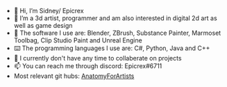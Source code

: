 - 👋 Hi, I’m Sidney/ Epicrex
- 💜 I’m a 3d artist, programmer and am also interested in digital 2d art as well as game design
- 🧰 The software I use are: Blender, ZBrush, Substance Painter, Marmoset Toolbag, Clip Studio Paint and Unreal Engine
- ⌨️ The programming languages I use are: C#, Python, Java and C++
- 💞 I currently don't have any time to collaberate on projects
- 📫 You can reach me through discord: Epicrex#6711
- Most relevant git hubs: [AnatomyForArtists](https://github.com/Epicrex/AnatomyForArtists/wiki)

<!---
Epicrex/Epicrex is a ✨ special ✨ repository because its `README.md` (this file) appears on your GitHub profile.
You can click the Preview link to take a look at your changes.
--->
